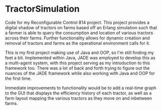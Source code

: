 # TractorSimulation
Code for my Reconfigurable Control 814 project. This project provides a digital shadow of tractors on farms based off an Erlang simulation such that a farmer is able to query the consumption and location of various tractors across their farms. Further functionality allows for dynamic creation and removal of tractors and farms as the operational environment calls for it.

This is my first project making use of Java and OOP, so I'm still finding my feet a bit. Implemented within Java, JADE was employed to develop this as a multi-agent system, with this project serving as my introduction to this framework too. There was a lot of back and forth trying to figure out the nuances of the JADE framework while also working with Java and OOP for the first time.

Immediate improvements to functionality would be to add a real-time graph to the GUI that displays the efficiency history of each tractor, as well as a farm layout mapping the various tractors as they move on and inbetween farms. 
